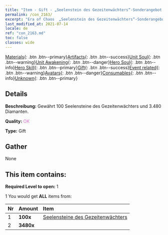 ```yaml
---
title: "Item - Gift - „Seelenstein des Gezeitenwächters“-Sonderangebot C"
permalink: /con_2163/
excerpt: "Era of Chaos  „Seelenstein des Gezeitenwächters“-Sonderangebot C"
last_modified_at: 2021-07-14
locale: de
ref: "con_2163.md"
toc: false
classes: wide
---
```

 [Materials](/ItemsDE/){: .btn .btn--primary}[Artifacts](/ItemsDE/Artifacts/){: .btn .btn--success}[Unit Soul](/ItemsDE/UnitSoul/){: .btn .btn--warning}[Unit Awakening](/ItemsDE/UnitAwakening/){: .btn .btn--danger}[Hero Soul](/ItemsDE/HeroSoul/){: .btn .btn--info}[Hero Skill](/ItemsDE/HeroSkill/){: .btn .btn--primary}[Gift](/ItemsDE/Gift/){: .btn .btn--success}[Event related](/ItemsDE/Events/){: .btn .btn--warning}[Avatars](/ItemsDE/Avatars/){: .btn .btn--danger}[Consumables](/ItemsDE/Consumables/){: .btn .btn--info}[Unknown](/ItemsDE/Unknown/){: .btn .btn--primary}

## Details
 **Beschreibung:** Gewährt 100 Seelensteine des Gezeitenwächters und 3.480 Diamanten.

 **Quality:** <span style="color: #DA70D6">OK</span>

 **Type:** Gift

## Gather

  None

## This item contains:

 **Required Level to open:** 1

 1 You would get **ALL** items  from:

  | Nr | Amount |     Item    |
  |:---|:-------|:------------|
  | 1 |  **100x** | [Seelensteine des Gezeitenwächters](/ItemsDE/unt_352/) |  | 
  | 2 |  **3480x** | <i class="fas fa-gem"/> |  | 
